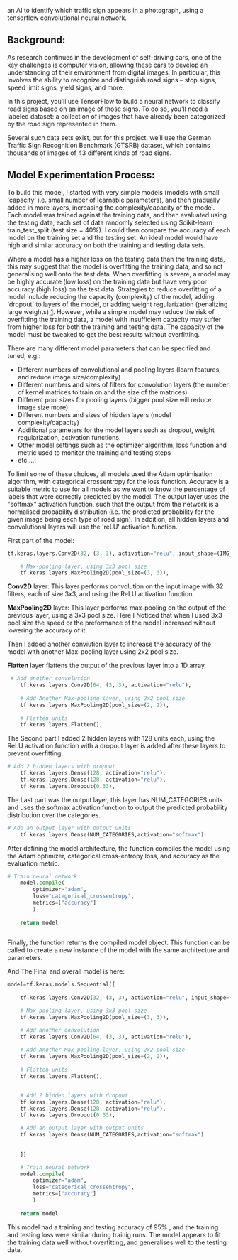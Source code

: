 an AI to identify which traffic sign appears in a photograph, using a tensorflow convolutional neural network.

## Background:

As research continues in the development of self-driving cars, one of the key challenges is computer vision, allowing these cars to develop an understanding of their environment from digital images. In particular, this involves the ability to recognize and distinguish road signs – stop signs, speed limit signs, yield signs, and more.

In this project, you’ll use TensorFlow to build a neural network to classify road signs based on an image of those signs. To do so, you’ll need a labeled dataset: a collection of images that have already been categorized by the road sign represented in them.

Several such data sets exist, but for this project, we’ll use the German Traffic Sign Recognition Benchmark (GTSRB) dataset, which contains thousands of images of 43 different kinds of road signs.


## Model Experimentation Process:

To build this model, I started with very simple models (models with small 'capacity' i.e. small number of learnable parameters), and then gradually added in more layers, increasing the complexity/capacity of the model. Each model was trained against the training data, and then evaluated using the testing data, each set of data randomly selected using Scikit-learn train_test_split (test size = 40%). I could then compare the accuracy of each model on the training set and the testing set. An ideal model would have high and similar accuracy on both the training and testing data sets.

Where a model has a higher loss on the testing data than the training data, this may suggest that the model is overfitting the training data, and so not generalising well onto the test data. When overfitting is severe, a model may be highly accurate (low loss) on the training data but have very poor accuracy (high loss) on the test data. Strategies to reduce overfitting of a model include reducing the capacity (complexity) of the model, adding 'dropout' to layers of the model, or adding weight regularization (penalizing large weights) [1](https://www.tensorflow.org/tutorials/keras/overfit_and_underfit#strategies_to_prevent_overfitting). However, while a simple model may reduce the risk of overfitting the training data, a model with insufficient capacity may suffer from higher loss for both the training and testing data. The capacity of the model must be tweaked to get the best results without overfitting.

There are many different model parameters that can be specified and tuned, e.g.:
* Different numbers of convolutional and pooling layers (learn features, and reduce image size/complexity)
* Different numbers and sizes of filters for convolution layers (the number of kernel matrices to train on and the size of the matrices)
* Different pool sizes for pooling layers (bigger pool size will reduce image size more)
* Different numbers and sizes of hidden layers (model complexity/capacity)
* Additional parameters for the model layers such as dropout, weight regularization, activation functions.
* Other model settings such as the optimizer algorithm, loss function and metric used to monitor the training and testing steps
* etc....!

To limit some of these choices, all models used the Adam optimisation algorithm, with categorical crossentropy for the loss function. Accuracy is a suitable metric to use for all models as we want to know the percentage of labels that were correctly predicted by the model. The output layer uses the "softmax" activation function, such that the output from the network is a normalised probability distribution (i.e. the predicted probability for the given image being each type of road sign). In addition, all hidden layers and convolutional layers will use the 'reLU' activation function.

First part of the model:

```python
tf.keras.layers.Conv2D(32, (3, 3), activation="relu", input_shape=(IMG_WIDTH, IMG_HEIGHT, 3)),

    # Max-pooling layer, using 3x3 pool size
    tf.keras.layers.MaxPooling2D(pool_size=(3, 3)),
```

**Conv2D** layer: This layer performs convolution on the input image with 32 filters, each of size 3x3, and using the ReLU activation function.

**MaxPooling2D** layer: This layer performs max-pooling on the output of the previous layer, using a 3x3 pool size. Here I Noticed that when I used 3x3 pool size the speed or the preformance of the model increased without lowering the accuracy of it.

Then I added another conviution layer to increase the accuracy of the model with another Max-pooling layer using 2x2 pool size.

**Flatten** layer flattens the output of the previous layer into a 1D array.

```python
 # Add another convolution
    tf.keras.layers.Conv2D(64, (3, 3), activation="relu"),
    
    # Add Another Max-pooling layer, using 2x2 pool size
    tf.keras.layers.MaxPooling2D(pool_size=(2, 2)),
    
    # Flatten units
    tf.keras.layers.Flatten(),
```
The Second part I added 2 hidden layers with 128 units each, using the ReLU activation function with a dropout layer is added after these layers to prevent overfitting.

```python
# Add 2 hidden layers with dropout
    tf.keras.layers.Dense(128, activation="relu"),
    tf.keras.layers.Dense(128, activation="relu"),
    tf.keras.layers.Dropout(0.33),
```
The Last part was the output layer, this layer has NUM_CATEGORIES units and uses the softmax activation function to output the predicted probability distribution over the categories.

```python
# Add an output layer with output units
    tf.keras.layers.Dense(NUM_CATEGORIES,activation="softmax")
```
After defining the model architecture, the function compiles the model using the Adam optimizer, categorical cross-entropy loss, and accuracy as the evaluation metric.

```python
# Train neural network
    model.compile(
        optimizer="adam",
        loss="categorical_crossentropy",
        metrics=["accuracy"]
        )
    
    return model
    

```
Finally, the function returns the compiled model object. This function can be called to create a new instance of the model with the same architecture and parameters.

And The Final and overall model is here:

```python
model=tf.keras.models.Sequential([
        
    tf.keras.layers.Conv2D(32, (3, 3), activation="relu", input_shape=(IMG_WIDTH, IMG_HEIGHT, 3)),

    # Max-pooling layer, using 3x3 pool size
    tf.keras.layers.MaxPooling2D(pool_size=(3, 3)),

    # Add another convolution
    tf.keras.layers.Conv2D(64, (3, 3), activation="relu"),
    
    # Add Another Max-pooling layer, using 2x2 pool size
    tf.keras.layers.MaxPooling2D(pool_size=(2, 2)),
    
    # Flatten units
    tf.keras.layers.Flatten(),


    # Add 2 hidden layers with dropout
    tf.keras.layers.Dense(128, activation="relu"),
    tf.keras.layers.Dense(128, activation="relu"),
    tf.keras.layers.Dropout(0.33),

    # Add an output layer with output units
    tf.keras.layers.Dense(NUM_CATEGORIES,activation="softmax")
    
    
    ])

    # Train neural network
    model.compile(
        optimizer="adam",
        loss="categorical_crossentropy",
        metrics=["accuracy"]
        )
    
    return model

```
This model had a training and testing accuracy of 95% , and the training and testing loss were similar during trainig runs. The model appears to fit the training data well without overfitting, and generalises well to the testing data.
